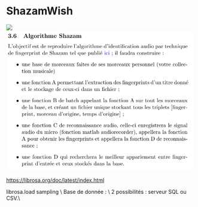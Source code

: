 ﻿# ShazamWish
<img src="https://github.com/Nyries/ShazamWish/assets/136320490/e118a0f1-b82d-4717-84b3-fd9f3296dba9" width="300" />
<img src="subject.png" width="500" />

https://librosa.org/doc/latest/index.html

librosa.load
sampling \\
Base de donnée : \\
2 possibilités : serveur SQL ou  CSV.\\

